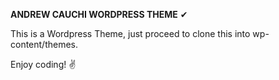 **ANDREW CAUCHI WORDPRESS THEME** ✔

This is a Wordpress Theme, just proceed to clone this into wp-content/themes.

Enjoy coding! ✌
